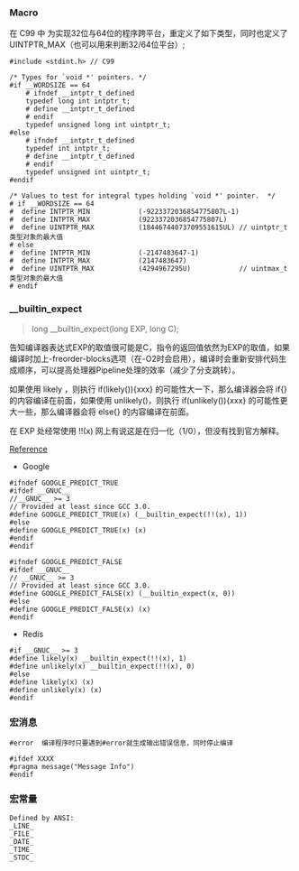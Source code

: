 
### Macro

在 C99 中 为实现32位与64位的程序跨平台，重定义了如下类型，同时也定义了 UINTPTR_MAX（也可以用来判断32/64位平台）;


```
#include <stdint.h> // C99
 
/* Types for `void *' pointers. */
#if __WORDSIZE == 64
	# ifndef __intptr_t_defined
	typedef long int intptr_t;
	# define __intptr_t_defined
	# endif
	typedef unsigned long int uintptr_t;
#else
	# ifndef __intptr_t_defined
	typedef int intptr_t;
	# define __intptr_t_defined
	# endif
	typedef unsigned int uintptr_t;
#endif

/* Values to test for integral types holding `void *' pointer.  */
# if __WORDSIZE == 64
#  define INTPTR_MIN            (-9223372036854775807L-1)
#  define INTPTR_MAX            (9223372036854775807L)
#  define UINTPTR_MAX           (18446744073709551615UL) // uintptr_t 类型对象的最大值
# else
#  define INTPTR_MIN            (-2147483647-1)
#  define INTPTR_MAX            (2147483647)
#  define UINTPTR_MAX           (4294967295U) 			 // uintmax_t 类型对象的最大值
# endif

```

### __builtin_expect

> long __builtin_expect(long EXP, long C);

告知编译器表达式EXP的取值很可能是C，指令的返回值依然为EXP的取值，如果编译时加上-freorder-blocks选项（在-O2时会启用），编译时会重新安排代码生成顺序，可以提高处理器Pipeline处理的效率（减少了分支跳转）。

如果使用 likely ，则执行 if(likely()){xxx} 的可能性大一下，那么编译器会将 if{} 的内容编译在前面，如果使用 unlikely()，则执行 if(unlikely()){xxx} 的可能性更大一些，那么编译器会将 else{} 的内容编译在前面。

在 EXP 处经常使用 !!(x) 网上有说这是在归一化（1/0），但没有找到官方解释。

[Reference](https://www.cnblogs.com/pengdonglin137/articles/3808631.html)

- Google
```
#ifndef GOOGLE_PREDICT_TRUE
#ifdef __GNUC__ 
//__GNUC__ >= 3
// Provided at least since GCC 3.0.
#define GOOGLE_PREDICT_TRUE(x) (__builtin_expect(!!(x), 1))
#else
#define GOOGLE_PREDICT_TRUE(x) (x)
#endif
#endif

#ifndef GOOGLE_PREDICT_FALSE
#ifdef __GNUC__
// __GNUC__ >= 3
// Provided at least since GCC 3.0.
#define GOOGLE_PREDICT_FALSE(x) (__builtin_expect(x, 0))
#else
#define GOOGLE_PREDICT_FALSE(x) (x)
#endif
```

- Redis
```
#if __GNUC__ >= 3
#define likely(x) __builtin_expect(!!(x), 1)
#define unlikely(x) __builtin_expect(!!(x), 0)
#else
#define likely(x) (x)
#define unlikely(x) (x)
#endif
```

### 宏消息

```
#error  编译程序时只要遇到#error就生成输出错误信息，同时停止编译

#ifdef XXXX
#pragma message("Message Info")
#endif
```

### 宏常量

```
Defined by ANSI:
_LINE_
_FILE_
_DATE_
_TIME_
_STDC_
```